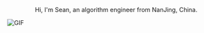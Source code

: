 <div align="center">
  <p>Hi, I'm Sean, an algorithm engineer from NanJing, China.</p>
</div>



<img align="center" alt="GIF" src="https://media.giphy.com/media/hrSFdM4rg8VFpXyz2m/giphy.gif" />
